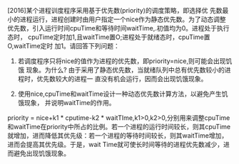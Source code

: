 [2016]某个进程训度程序采用基于优先数(priority)的调度策略，即选择优
先数最小的进程运行，进程创建时由用户指定一个nice作为静态优先数。为了动态调整
优先数，引入运行时间cpuTime和等待时间waitTime,.初值均为0。进程处于执行态时，
cpuTime定时加1,且waitTime置O;进程处于就绪态时，cpuTime置O,waitTime定时
加1。请回答下列问题：

1. 若调度程序只将nice的值作为进程的优先数，即priority=nice,则可能会出现饥饿
现象。为什么?
由于采用了静态优先数，当就绪队列中总有优先数较小的进程时，优先数较大的进程一
直没有机会运行，因而会出现饥饿现象。

2. 使用nice,cpuTime和waitTime设计一种动态优先数计算方法，以避免产生饥饿现象，
并说明waitTime的作用。

priority = nice+k1 * cputime-k2 * waitTIme,k1>0,k2>0,分别用来调整cpuTime和waitTime在priority中所占的比例。若一个进程的运行时间较长，则其cpuTime就增加，进而降低其优先级：若一个进程的等待时间较长，则其waitTime增加，进而会提高其优先级。于是，wait Time就可使长时间等待的进程优先数减少，进
而避免出现饥饿现象。
